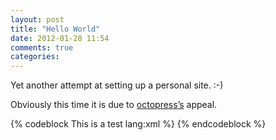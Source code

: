 ```yaml
---
layout: post
title: "Hello World"
date: 2012-01-28 11:54
comments: true
categories: 
---
```


Yet another attempt at setting up a personal site. :-)
<!--more-->
Obviously this time it is due to [octopress’s](http://octopress.org/ "Octopress") appeal.

{% codeblock This is a test lang:xml %}
<hello><world /></hello>
{% endcodeblock %}
